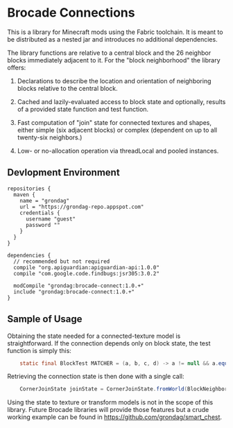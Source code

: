 # Brocade Connections

This is a library for Minecraft mods using the Fabric toolchain.  It is meant to be distributed as a nested jar and introduces no additional dependencies.

The library functions are relative to a central block and the 26 neighbor blocks immediately adjacent to it. For the "block neighborhood" the library offers:

1) Declarations to describe the location and orientation of neighboring blocks relative to the central block.

2) Cached and lazily-evaluated access to block state and optionally, results of a provided state function and test function. 

3) Fast computation of "join" state for connected textures and shapes, either simple (six adjacent blocks) or complex (dependent on up to all twenty-six neighbors.)

4) Low- or no-allocation operation via threadLocal and pooled instances. 

## Devlopment Environment

```
repositories {
  maven {
    name = "grondag"
    url = "https://grondag-repo.appspot.com"
    credentials {
      username "guest"
      password ""
    }
  }
}

dependencies {
  // recommended but not required
  compile "org.apiguardian:apiguardian-api:1.0.0"
  compile "com.google.code.findbugs:jsr305:3.0.2"
  
  modCompile "grondag:brocade-connect:1.0.+"
  include "grondag:brocade-connect:1.0.+"
}
```

## Sample of Usage

Obtaining the state needed for a connected-texture model is straightforward.  If the connection depends only on block state, the test function is simply this:

```java
    static final BlockTest MATCHER = (a, b, c, d) -> a != null && a.equals(c);
```

Retrieving the connection state is then done with a single call:

```java
    CornerJoinState joinState = CornerJoinState.fromWorld(BlockNeighbors.threadLocal(blockView, pos, MATCHER));
```

Using the state to texture or transform models is not in the scope of this library. Future Brocade libraries will provide those features but a crude working example can be found in https://github.com/grondag/smart_chest.
